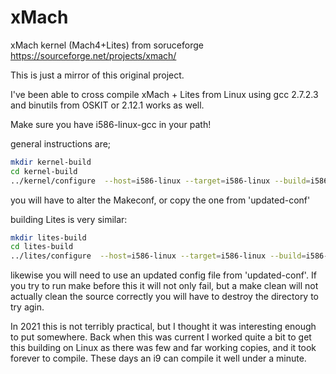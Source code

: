 # xMach
 xMach kernel (Mach4+Lites) from soruceforge
https://sourceforge.net/projects/xmach/

This is just a mirror of this original project.

I've been able to cross compile xMach + Lites from Linux using gcc 2.7.2.3 and binutils from OSKIT
or 2.12.1 works as well.

Make sure you have i586-linux-gcc in your path!

general instructions are;
```bash
mkdir kernel-build  
cd kernel-build  
../kernel/configure  --host=i586-linux --target=i586-linux --build=i586-linux --enable-elf --enable-libmach --enable-linuxdev --prefix=/usr/local/xmach
```

you will have to alter the Makeconf, or copy the one from 'updated-conf'

building Lites is very similar:
```bash
mkdir lites-build  
cd lites-build  
../lites/configure  --host=i586-linux --target=i586-linux --build=i586-linux --enable-mach4 --prefix=/usr/local/xmach --with-mach4=../kernel LITES_CONFIG=LARGE
```

likewise you will need to use an updated config file from 'updated-conf'.  If you try to run make before this it will not only fail, but a make clean will not actually clean the source correctly you will have to destroy the directory to try agin.

In 2021 this is not terribly practical, but I thought it was interesting enough to put somewhere.  Back when this was current I worked quite a bit to get this building on Linux as there was few and far working copies, and it took forever to compile.  These days an i9 can compile it well under a minute.
